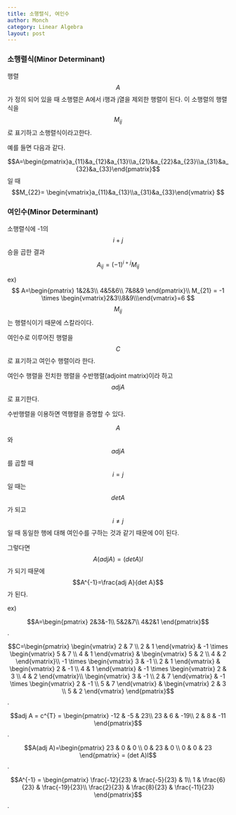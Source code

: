 ```yaml
---
title: 소행렬식, 여인수
author: Monch
category: Linear Algebra
layout: post
---
```




<h3><b>소행렬식(Minor Determinant)</b></h3>

행렬 $$A$$가 정의 되어 있을 때 소행렬은 A에서 i행과 j열을 제외한 행렬이 된다. 이 소행렬의 행렬식을  $$M_{ij}$$로 표기하고 소행렬식이라고한다.

예를 들면 다음과 같다.

$$A=\begin{pmatrix}a_{11}&a_{12}&a_{13}\\a_{21}&a_{22}&a_{23}\\a_{31}&a_{32}&a_{33}\end{pmatrix}$$ 일 때 $$M_{22}= \begin{vmatrix}a_{11}&a_{13}\\a_{31}&a_{33}\end{vmatrix} $$



<h3><b>여인수(Minor Determinant)</b></h3>

소행렬식에 -1의 $$i+j$$승을 곱한 결과
$$
A_{ij}=(-1)^{i+j}M_{ij}
$$


ex)
$$
A=\begin{pmatrix}
1&2&3\\
4&5&6\\
7&8&9
\end{pmatrix}\\
M_{21} = -1 \times \begin{vmatrix}2&3\\8&9\\\end{vmatrix}=6
$$
$$M_{ij}$$는 행렬식이기 때문에 스칼라이다.

여인수로 이루어진 행렬을 $$C$$로 표기하고 여인수 행렬이라 한다.

여인수 행렬을 전치한 행렬을 수반행렬(adjoint matrix)이라 하고 $$adj A$$로 표기한다.

수반행렬을 이용하면 역행렬을 증명할 수 있다.

$$A$$와 $$adj A$$를 곱할 때 $$i=j$$일 때는 $$detA$$가 되고 $$i \ne j$$일 때 동일한 행에 대해  여인수를 구하는 것과 같기 때문에 0이 된다.

그렇다면 $$A(adj A)=(det A)I$$가 되기 때문에 $$A^{-1}=\frac{adj A}{det A}$$가 된다.

ex)

$$A=\begin{pmatrix} 2&3&-1\\ 5&2&7\\ 4&2&1 \end{pmatrix}$$.

$$C=\begin{pmatrix} \begin{vmatrix} 2 & 7 \\ 2 & 1 \end{vmatrix} & -1 \times \begin{vmatrix} 5 & 7 \\ 4 & 1 \end{vmatrix} & \begin{vmatrix} 5 & 2 \\ 4 & 2 \end{vmatrix}\\ -1 \times \begin{vmatrix} 3 & -1 \\ 2 & 1 \end{vmatrix} & \begin{vmatrix} 2 & -1 \\ 4 & 1 \end{vmatrix} & -1 \times \begin{vmatrix} 2 & 3 \\ 4 & 2
\end{vmatrix}\\ \begin{vmatrix} 3 & -1 \\ 2 & 7 \end{vmatrix} & -1 \times \begin{vmatrix} 2 & -1 \\ 5 & 7
\end{vmatrix} & \begin{vmatrix} 2 & 3 \\ 5 & 2 \end{vmatrix} \end{pmatrix}$$.

$$adj A = c^{T} = \begin{pmatrix} -12 & -5 & 23\\ 23 & 6 & -19\\ 2 & 8 & -11 \end{pmatrix}$$.

$$A(adj A)=\begin{pmatrix} 23 & 0 & 0 \\ 0 & 23 & 0 \\ 0 & 0 & 23 \end{pmatrix} = (det A)I$$.

$$A^{-1} = \begin{pmatrix} \frac{-12}{23} & \frac{-5}{23} & 1\\ 1 & \frac{6}{23} & \frac{-19}{23}\\ \frac{2}{23} & \frac{8}{23} & \frac{-11}{23} \end{pmatrix}$$.